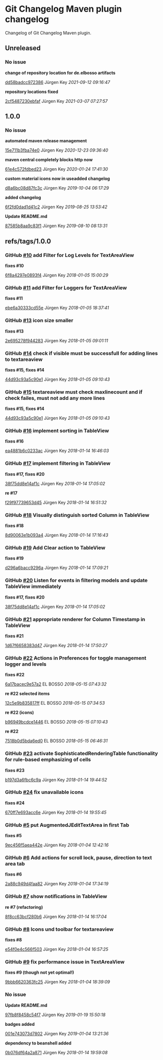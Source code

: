 # Git Changelog Maven plugin changelog

Changelog of Git Changelog Maven plugin.

## Unreleased
### No issue

**change of repository location for de.elbosso artifacts**


[dd58badcc972386](https://github.com/elbosso/jconsole-plugin-log4j-jmx/commit/dd58badcc972386) Jürgen Key *2021-09-12 09:16:47*

**repository locations fixed**


[2cf5487230ebfaf](https://github.com/elbosso/jconsole-plugin-log4j-jmx/commit/2cf5487230ebfaf) Jürgen Key *2021-03-07 07:27:57*


## 1.0.0
### No issue

**automated maven release management**


[15e711b3fba74e0](https://github.com/elbosso/jconsole-plugin-log4j-jmx/commit/15e711b3fba74e0) Jürgen Key *2020-12-23 09:36:40*

**maven central completely blocks http now**


[61e4c572fdbed23](https://github.com/elbosso/jconsole-plugin-log4j-jmx/commit/61e4c572fdbed23) Jürgen Key *2020-01-24 17:41:30*

**custom material icons now in useadded changelog**


[d8a6bc08d87fc3c](https://github.com/elbosso/jconsole-plugin-log4j-jmx/commit/d8a6bc08d87fc3c) Jürgen Key *2019-10-04 06:17:29*

**added changelog**


[6f2fd0dad1d41c2](https://github.com/elbosso/jconsole-plugin-log4j-jmx/commit/6f2fd0dad1d41c2) Jürgen Key *2019-08-25 13:53:42*

**Update README.md**


[87585b8aa9c83f1](https://github.com/elbosso/jconsole-plugin-log4j-jmx/commit/87585b8aa9c83f1) Jürgen Key *2019-08-10 08:13:31*


## refs/tags/1.0.0
### GitHub [#10](https://github.com/elbosso/jconsole-plugin-log4j-jmx/issues/10) add Filter for Log Levels for TextAreaView

**fixes #10**


[6f8a4297e0893f4](https://github.com/elbosso/jconsole-plugin-log4j-jmx/commit/6f8a4297e0893f4) Jürgen Key *2018-01-05 15:00:29*


### GitHub [#11](https://github.com/elbosso/jconsole-plugin-log4j-jmx/issues/11) add Filter for Loggers for TextAreaView

**fixes #11**


[ebe6a30333cd55e](https://github.com/elbosso/jconsole-plugin-log4j-jmx/commit/ebe6a30333cd55e) Jürgen Key *2018-01-05 18:37:41*


### GitHub [#13](https://github.com/elbosso/jconsole-plugin-log4j-jmx/issues/13) icon size smaller

**fixes #13**


[2e695278f944283](https://github.com/elbosso/jconsole-plugin-log4j-jmx/commit/2e695278f944283) Jürgen Key *2018-01-05 09:01:11*


### GitHub [#14](https://github.com/elbosso/jconsole-plugin-log4j-jmx/issues/14) check if visible must be successfull for adding lines to textareaview

**fixes #15, fixes #14**


[44d93c93a5c90e1](https://github.com/elbosso/jconsole-plugin-log4j-jmx/commit/44d93c93a5c90e1) Jürgen Key *2018-01-05 09:10:43*


### GitHub [#15](https://github.com/elbosso/jconsole-plugin-log4j-jmx/issues/15) textareaview must check maxlinecount and if check failes, must not add any more lines 

**fixes #15, fixes #14**


[44d93c93a5c90e1](https://github.com/elbosso/jconsole-plugin-log4j-jmx/commit/44d93c93a5c90e1) Jürgen Key *2018-01-05 09:10:43*


### GitHub [#16](https://github.com/elbosso/jconsole-plugin-log4j-jmx/issues/16) implement sorting in TableView

**fixes #16**


[ea4881b6c0233ac](https://github.com/elbosso/jconsole-plugin-log4j-jmx/commit/ea4881b6c0233ac) Jürgen Key *2018-01-14 16:46:03*


### GitHub [#17](https://github.com/elbosso/jconsole-plugin-log4j-jmx/issues/17) implement filtering in TableView

**fixes #17, fixes #20**


[38f75dd8e14af1c](https://github.com/elbosso/jconsole-plugin-log4j-jmx/commit/38f75dd8e14af1c) Jürgen Key *2018-01-14 17:05:02*

**re #17**


[f29f97739653d45](https://github.com/elbosso/jconsole-plugin-log4j-jmx/commit/f29f97739653d45) Jürgen Key *2018-01-14 16:51:32*


### GitHub [#18](https://github.com/elbosso/jconsole-plugin-log4j-jmx/issues/18) Visually distinguish sorted Column in TableView

**fixes #18**


[8d90063e1b093a4](https://github.com/elbosso/jconsole-plugin-log4j-jmx/commit/8d90063e1b093a4) Jürgen Key *2018-01-14 17:16:43*


### GitHub [#19](https://github.com/elbosso/jconsole-plugin-log4j-jmx/issues/19) Add Clear action to TableView

**fixes #19**


[d296a6bacc9296a](https://github.com/elbosso/jconsole-plugin-log4j-jmx/commit/d296a6bacc9296a) Jürgen Key *2018-01-14 17:09:21*


### GitHub [#20](https://github.com/elbosso/jconsole-plugin-log4j-jmx/issues/20) Listen for events in filtering models and update TableView immediately

**fixes #17, fixes #20**


[38f75dd8e14af1c](https://github.com/elbosso/jconsole-plugin-log4j-jmx/commit/38f75dd8e14af1c) Jürgen Key *2018-01-14 17:05:02*


### GitHub [#21](https://github.com/elbosso/jconsole-plugin-log4j-jmx/issues/21) appropriate renderer for Column Timestamp in TableView

**fixes #21**


[1d67f6658383d47](https://github.com/elbosso/jconsole-plugin-log4j-jmx/commit/1d67f6658383d47) Jürgen Key *2018-01-14 17:50:27*


### GitHub [#22](https://github.com/elbosso/jconsole-plugin-log4j-jmx/issues/22) Actions in Preferences for toggle management logger and levels

**fixes #22**


[6a17bacec9e57a2](https://github.com/elbosso/jconsole-plugin-log4j-jmx/commit/6a17bacec9e57a2) EL BOSSO *2018-05-15 07:43:32*

**re #22 selected items**


[12c5e9b835817ff](https://github.com/elbosso/jconsole-plugin-log4j-jmx/commit/12c5e9b835817ff) EL BOSSO *2018-05-15 07:34:53*

**re #22 (icons)**


[b96949bcdce1446](https://github.com/elbosso/jconsole-plugin-log4j-jmx/commit/b96949bcdce1446) EL BOSSO *2018-05-15 07:10:43*

**re #22**


[7518b0d5bda6ed0](https://github.com/elbosso/jconsole-plugin-log4j-jmx/commit/7518b0d5bda6ed0) EL BOSSO *2018-05-15 06:46:31*


### GitHub [#23](https://github.com/elbosso/jconsole-plugin-log4j-jmx/issues/23) activate SophisticatedRenderingTable functionality for rule-based emphasizing of cells

**fixes #23**


[b197d3a6fbc6c9a](https://github.com/elbosso/jconsole-plugin-log4j-jmx/commit/b197d3a6fbc6c9a) Jürgen Key *2018-01-14 19:44:52*


### GitHub [#24](https://github.com/elbosso/jconsole-plugin-log4j-jmx/issues/24) fix unavailable icons

**fixes #24**


[670ff7e693acc6e](https://github.com/elbosso/jconsole-plugin-log4j-jmx/commit/670ff7e693acc6e) Jürgen Key *2018-01-14 19:55:45*


### GitHub [#5](https://github.com/elbosso/jconsole-plugin-log4j-jmx/issues/5) put AugmentedJEditTextArea in first Tab

**fixes #5**


[9ec456f5aea442e](https://github.com/elbosso/jconsole-plugin-log4j-jmx/commit/9ec456f5aea442e) Jürgen Key *2018-01-04 12:42:16*


### GitHub [#6](https://github.com/elbosso/jconsole-plugin-log4j-jmx/issues/6) Add actions for scroll lock, pause, direction to text area tab

**fixes #6**


[2a88c949d4faa82](https://github.com/elbosso/jconsole-plugin-log4j-jmx/commit/2a88c949d4faa82) Jürgen Key *2018-01-04 17:34:19*


### GitHub [#7](https://github.com/elbosso/jconsole-plugin-log4j-jmx/issues/7) show notifications in TableView

**re #7 (refactoring)**


[8f8cc63bcf280b6](https://github.com/elbosso/jconsole-plugin-log4j-jmx/commit/8f8cc63bcf280b6) Jürgen Key *2018-01-14 16:17:04*


### GitHub [#8](https://github.com/elbosso/jconsole-plugin-log4j-jmx/issues/8) Icons und toolbar for textareaview

**fixes #8**


[e54f0e4c566f503](https://github.com/elbosso/jconsole-plugin-log4j-jmx/commit/e54f0e4c566f503) Jürgen Key *2018-01-04 16:57:25*


### GitHub [#9](https://github.com/elbosso/jconsole-plugin-log4j-jmx/issues/9) fix performance issue in TextAreaView

**fixes #9 (though not yet optimal!)**


[9bbb6620363fc25](https://github.com/elbosso/jconsole-plugin-log4j-jmx/commit/9bbb6620363fc25) Jürgen Key *2018-01-04 18:39:09*


### No issue

**Update README.md**


[97fb8f8458c54f7](https://github.com/elbosso/jconsole-plugin-log4j-jmx/commit/97fb8f8458c54f7) Jürgen Key *2019-01-19 15:50:18*

**badges added**


[001e743073d7802](https://github.com/elbosso/jconsole-plugin-log4j-jmx/commit/001e743073d7802) Jürgen Key *2019-01-04 13:21:36*

**dependency to beanshell added**


[0b076df64a2a871](https://github.com/elbosso/jconsole-plugin-log4j-jmx/commit/0b076df64a2a871) Jürgen Key *2018-01-14 19:59:08*


